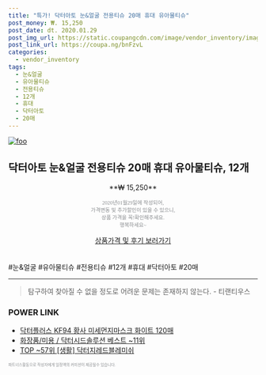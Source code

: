 ```yaml
--- 
title: "특가! 닥터아토 눈&얼굴 전용티슈 20매 휴대 유아물티슈" 
post_money: ₩. 15,250 
post_date: dt. 2020.01.29 
post_img_url: https://static.coupangcdn.com/image/vendor_inventory/images/2018/10/17/13/5/82687726-07dd-46bb-91e9-0706992c9069.jpg 
post_link_url: https://coupa.ng/bnFzvL 
categories: 
  - vendor_inventory 
tags: 
  - 눈&얼굴 
  - 유아물티슈 
  - 전용티슈 
  - 12개 
  - 휴대 
  - 닥터아토 
  - 20매 
--- 
```

[![foo](https://static.coupangcdn.com/image/vendor_inventory/images/2018/10/17/13/5/82687726-07dd-46bb-91e9-0706992c9069.jpg)](https://coupa.ng/bnFzvL) 

## 닥터아토 눈&얼굴 전용티슈 20매 휴대 유아물티슈, 12개 
<p style="text-align: center;">**₩ 15,250**</p> 
<p style="text-align: center;"><span style="color: #898c8f; font-family: Georgia,Times,serif; font-size: 0.75em;">2020년01월29일에 작성되어, <br>가격변동 및 추가할인이 있을 수 있으니,<br> 상품 가격을 꼭!확인해주세요.<br>행복하세요~</span> 
</p>	 
<div markdown="0" style="text-align: center;"><a href="https://coupa.ng/bnFzvL" class="btn btn--success">상품가격 및 후기 보러가기</a></div> 
<br><br> 
  #눈&얼굴 #유아물티슈 #전용티슈 #12개 #휴대 #닥터아토 #20매 
<hr> 

> 탐구하여 찾아질 수 없을 정도로 어려운 문제는 존재하지 않는다. - 티랜티우스 


### POWER LINK

* <a href="https://blog.naver.com/fasyy4321/221790815421" target="_blank">닥터플러스 KF94 황사 미세먼지마스크 화이트 120매</a>
* <a href="https://blog.naver.com/santokki14/221776425376" target="_blank">화장품/미용 / 닥터시드솔루션 베스트 ~11위</a>
* <a href="https://blog.naver.com/fasyy4321/221783682839" target="_blank"> TOP ~57위 [생활] 닥터지레드블레미쉬</a>

<span style="color: #898c8f; font-family: Georgia,Times,serif; font-size: 0.55em;">파트너스활동으로 작성자에게 일정액의 커미션이 제공될수 있습니다.</span> 
